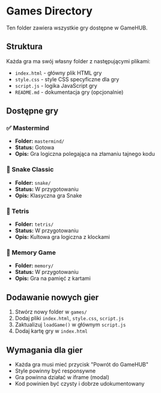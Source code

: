 # Games Directory

Ten folder zawiera wszystkie gry dostępne w GameHUB.

## Struktura

Każda gra ma swój własny folder z następującymi plikami:
- `index.html` - główny plik HTML gry
- `style.css` - style CSS specyficzne dla gry
- `script.js` - logika JavaScript gry
- `README.md` - dokumentacja gry (opcjonalnie)

## Dostępne gry

### ✅ Mastermind
- **Folder:** `mastermind/`
- **Status:** Gotowa
- **Opis:** Gra logiczna polegająca na złamaniu tajnego kodu

### 🚧 Snake Classic
- **Folder:** `snake/`
- **Status:** W przygotowaniu
- **Opis:** Klasyczna gra Snake

### 🚧 Tetris
- **Folder:** `tetris/`
- **Status:** W przygotowaniu
- **Opis:** Kultowa gra logiczna z klockami

### 🚧 Memory Game
- **Folder:** `memory/`
- **Status:** W przygotowaniu
- **Opis:** Gra na pamięć z kartami

## Dodawanie nowych gier

1. Stwórz nowy folder w `games/`
2. Dodaj pliki `index.html`, `style.css`, `script.js`
3. Zaktualizuj `loadGame()` w głównym `script.js`
4. Dodaj kartę gry w `index.html`

## Wymagania dla gier

- Każda gra musi mieć przycisk "Powrót do GameHUB"
- Style powinny być responsywne
- Gra powinna działać w iframe (modal)
- Kod powinien być czysty i dobrze udokumentowany
